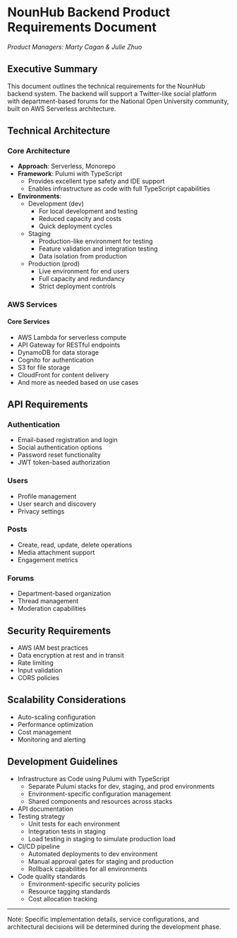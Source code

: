 # NounHub Backend Product Requirements Document

*Product Managers: Marty Cagan & Julie Zhuo*

## Executive Summary

This document outlines the technical requirements for the NounHub backend system. The backend will support a Twitter-like social platform with department-based forums for the National Open University community, built on AWS Serverless architecture.

## Technical Architecture

### Core Architecture
- **Approach**: Serverless, Monorepo
- **Framework**: Pulumi with TypeScript
  - Provides excellent type safety and IDE support
  - Enables infrastructure as code with full TypeScript capabilities
- **Environments**:
  - Development (dev)
    - For local development and testing
    - Reduced capacity and costs
    - Quick deployment cycles
  - Staging
    - Production-like environment for testing
    - Feature validation and integration testing
    - Data isolation from production
  - Production (prod)
    - Live environment for end users
    - Full capacity and redundancy
    - Strict deployment controls

### AWS Services

#### Core Services
- AWS Lambda for serverless compute
- API Gateway for RESTful endpoints
- DynamoDB for data storage
- Cognito for authentication
- S3 for file storage
- CloudFront for content delivery
- And more as needed based on use cases

## API Requirements

### Authentication
- Email-based registration and login
- Social authentication options
- Password reset functionality
- JWT token-based authorization

### Users
- Profile management
- User search and discovery
- Privacy settings

### Posts
- Create, read, update, delete operations
- Media attachment support
- Engagement metrics

### Forums
- Department-based organization
- Thread management
- Moderation capabilities

## Security Requirements

- AWS IAM best practices
- Data encryption at rest and in transit
- Rate limiting
- Input validation
- CORS policies

## Scalability Considerations

- Auto-scaling configuration
- Performance optimization
- Cost management
- Monitoring and alerting

## Development Guidelines

- Infrastructure as Code using Pulumi with TypeScript
  - Separate Pulumi stacks for dev, staging, and prod environments
  - Environment-specific configuration management
  - Shared components and resources across stacks
- API documentation
- Testing strategy
  - Unit tests for each environment
  - Integration tests in staging
  - Load testing in staging to simulate production load
- CI/CD pipeline
  - Automated deployments to dev environment
  - Manual approval gates for staging and production
  - Rollback capabilities for all environments
- Code quality standards
  - Environment-specific security policies
  - Resource tagging standards
  - Cost allocation tracking

---

Note: Specific implementation details, service configurations, and architectural decisions will be determined during the development phase.